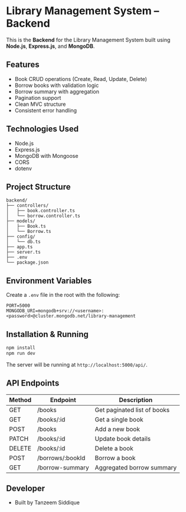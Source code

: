 # Library Management System – Backend

This is the **Backend** for the Library Management System built using **Node.js**, **Express.js**, and **MongoDB**.

## Features

- Book CRUD operations (Create, Read, Update, Delete)
- Borrow books with validation logic
- Borrow summary with aggregation
- Pagination support
- Clean MVC structure
- Consistent error handling

## Technologies Used

- Node.js
- Express.js
- MongoDB with Mongoose
- CORS
- dotenv

## Project Structure

```
backend/
├── controllers/
│   ├── book.controller.ts
│   └── borrow.controller.ts
├── models/
│   ├── Book.ts
│   └── Borrow.ts
├── config/
│   └── db.ts
├── app.ts
├── server.ts
├── .env
└── package.json
```

## Environment Variables

Create a `.env` file in the root with the following:

```env
PORT=5000
MONGODB_URI=mongodb+srv://<username>:<password>@cluster.mongodb.net/library-management
```

## Installation & Running

```bash
npm install
npm run dev
```

The server will be running at `http://localhost:5000/api/`.

## API Endpoints

| Method | Endpoint         | Description                 |
| ------ | ---------------- | --------------------------- |
| GET    | /books           | Get paginated list of books |
| GET    | /books/:id       | Get a single book           |
| POST   | /books           | Add a new book              |
| PATCH  | /books/:id       | Update book details         |
| DELETE | /books/:id       | Delete a book               |
| POST   | /borrows/:bookId | Borrow a book               |
| GET    | /borrow-summary  | Aggregated borrow summary   |

## Developer

- Built by Tanzeem Siddique
